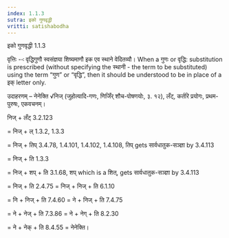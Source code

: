 ```yaml
---
index: 1.1.3
sutra: इको गुणवृद्धी
vritti: satishabodha
---
```



 इको गुणवृद्धी 1.1.3 

वृत्तिः --ः वृद्धिगुणौ स्वसंज्ञया शिष्यमाणौ इक एव स्थाने वेदितव्यौ।  When a गुणः or वृद्धि: substitution is prescribed (without specifying the स्थानी - the term to be substituted) using the term “गुण” or “वृद्धि”, then it should be understood to be in place of a इक् letter only. 


उदाहरणम् – नेनेक्ति √निज् (जुहोत्यादि-गणः, णिजिँर् शौच-पोषणयोः, ३. १२), लँट्, कर्तरि प्रयोगः, प्रथम-पुरुषः, एकवचनम्। 


निज् + लँट् 3.2.123 

= निज् + ल् 1.3.2, 1.3.3 

= निज् + तिप् 3.4.78, 1.4.101, 1.4.102, 1.4.108, तिप् gets सार्वधातुक-सञ्ज्ञा by 3.4.113 

= निज् + ति 1.3.3 

= निज् + शप् + ति 3.1.68, शप् which is a शित्, gets सार्वधातुक-सञ्ज्ञा by 3.4.113 

= निज् + ति 2.4.75 = निज् + निज् + ति 6.1.10 

= नि + निज् + ति 7.4.60 = ने + निज् + ति 7.4.75 

= ने + नेज् + ति 7.3.86 = ने + नेग् + ति 8.2.30 

= ने + नेक् + ति 8.4.55 = नेनेक्ति। 


